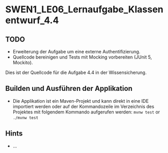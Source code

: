 # SWEN1_LE06_Lernaufgabe_Klassenentwurf_4.4

## TODO
* Erweiterung der Aufgabe um eine externe Authentifizierung. 
* Quellcode bereinigen und Tests mit Mocking vorbereiten (JUnit 5, Mockito). 

Dies ist der Quellcode für die Aufgabe 4.4 in der Wissensicherung.  

## Builden und Ausführen der Applikation  
* Die Applikation ist ein Maven-Projekt und kann direkt in eine IDE importiert werden oder auf der Kommandozeile im Verzeichnis des Projektes mit folgendem Kommando aufgerufen werden: ```mvnw test``` or ```./mvnw test```  

## Hints
* ...
